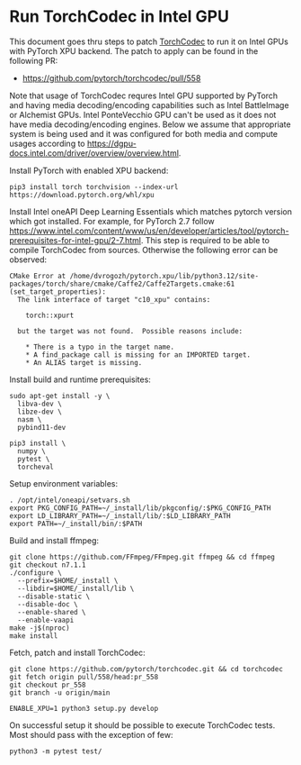 # Run TorchCodec in Intel GPU

This document goes thru steps to patch [TorchCodec] to run it on Intel GPUs with PyTorch XPU backend. The patch to apply can be found in the following PR:

* https://github.com/pytorch/torchcodec/pull/558

Note that usage of TorchCodec requres Intel GPU supported by PyTorch and having media decoding/encoding capabilities such as Intel BattleImage or Alchemist GPUs. Intel PonteVecchio GPU can't be used as it does not have media decoding/encoding engines. Below we assume that appropriate system is being used and it was configured for both media and compute usages according to https://dgpu-docs.intel.com/driver/overview/overview.html.

Install PyTorch with enabled XPU backend:

```
pip3 install torch torchvision --index-url https://download.pytorch.org/whl/xpu
```

Install Intel oneAPI Deep Learning Essentials which matches pytorch version which got installed. For example, for PyTorch 2.7 follow https://www.intel.com/content/www/us/en/developer/articles/tool/pytorch-prerequisites-for-intel-gpu/2-7.html. This step is required to be able to compile TorchCodec from sources. Otherwise the following error can be observed:
```
CMake Error at /home/dvrogozh/pytorch.xpu/lib/python3.12/site-packages/torch/share/cmake/Caffe2/Caffe2Targets.cmake:61 (set_target_properties):
  The link interface of target "c10_xpu" contains:

    torch::xpurt

  but the target was not found.  Possible reasons include:

    * There is a typo in the target name.
    * A find_package call is missing for an IMPORTED target.
    * An ALIAS target is missing.

```

Install build and runtime prerequisites:
```
sudo apt-get install -y \
  libva-dev \
  libze-dev \
  nasm \
  pybind11-dev

pip3 install \
  numpy \
  pytest \
  torcheval
```

Setup environment variables:
```
. /opt/intel/oneapi/setvars.sh
export PKG_CONFIG_PATH=~/_install/lib/pkgconfig/:$PKG_CONFIG_PATH
export LD_LIBRARY_PATH=~/_install/lib/:$LD_LIBRARY_PATH
export PATH=~/_install/bin/:$PATH
```

Build and install ffmpeg:

```
git clone https://github.com/FFmpeg/FFmpeg.git ffmpeg && cd ffmpeg
git checkout n7.1.1
./configure \
  --prefix=$HOME/_install \
  --libdir=$HOME/_install/lib \
  --disable-static \
  --disable-doc \
  --enable-shared \
  --enable-vaapi
make -j$(nproc)
make install
```

Fetch, patch and install TorchCodec:
```
git clone https://github.com/pytorch/torchcodec.git && cd torchcodec
git fetch origin pull/558/head:pr_558
git checkout pr_558
git branch -u origin/main

ENABLE_XPU=1 python3 setup.py develop
```

On successful setup it should be possible to execute TorchCodec tests. Most should pass with the exception of few:
```
python3 -m pytest test/
```

[TorchCodec]: https://github.com/pytorch/torchcodec.git

